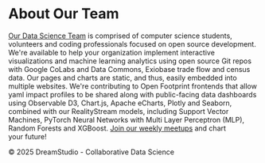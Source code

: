 # About Our Team

[Our Data Science Team](https://dreamstudio.com/earth) is comprised of computer science students, volunteers and coding professionals focused on open source development. We're&nbsp;available to help your organization implement interactive visualizations and machine learning analytics using open source Git repos with Google CoLabs and Data Commons, Exiobase trade flow and census data. Our pages and charts are static, and thus, easily embedded into multiple websites. We're contributing to Open Footprint frontends that allow yaml impact profiles to be shared along with public-facing data dashboards using Observable D3, Chart.js, Apache eCharts, Plotly and Seaborn, combined with our RealityStream models, including Support Vector Machines<!-- (SVM)-->, PyTorch Neural Networks with Multi Layer Perceptron (MLP), Random Forests and XGBoost. [Join&nbsp;our&nbsp;weekly&nbsp;meetups](https://model.earth/io/coders) and chart your&nbsp;future!

&copy; 2025 DreamStudio - Collaborative Data Science